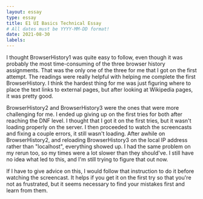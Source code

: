 ```yaml
---
layout: essay
type: essay
title: E1 UI Basics Technical Essay
# All dates must be YYYY-MM-DD format!
date: 2021-08-30
labels:
---
```


I thought BrowserHistory1 was quite easy to follow, even though it was probably the most time-consuming of the three browser history assignments. That was the only one of the three for me that I got on the first attempt. The readings were really helpful with helping me complete the first BrowserHistory. I think the hardest thing for me was just figuring where to place the text links to external pages, but after looking at Wikipedia pages, it was pretty good. 

BrowserHistory2 and BrowserHistory3 were the ones that were more challenging for me. I ended up giving up on the first tries for both after reaching the DNF level. I thought that I got it on the first tries, but it wasn't loading properly on the server. I then proceeded to watch the screencasts and fixing a couple errors, it still wasn't loading. After awhile on BrowserHistory2, and reloading BrowserHistory3 on the local IP address rather than "localhost", everything showed up. I had the same problem on my rerun too, so my times were a lot slower than they should've. I still have no idea what led to this, and I'm still trying to figure that out now. 

If I have to give advice on this, I would follow that instruction to do it before watching the screencast. It helps if you get it on the first try so that you're not as frustrated, but it seems necessary to find your mistakes first and learn from them.
